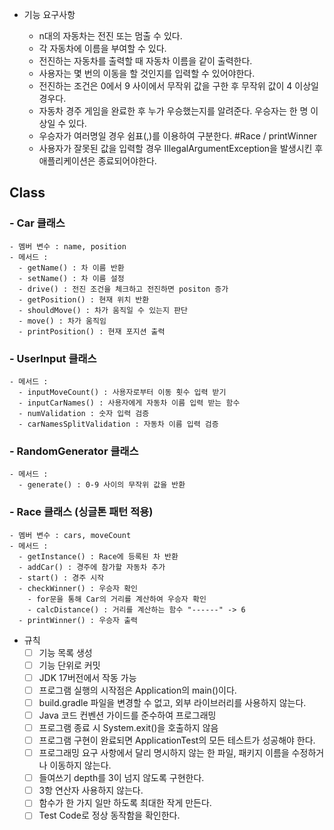 - 기능 요구사항

  - n대의 자동차는 전진 또는 멈출 수 있다. 
  - 각 자동차에 이름을 부여할 수 있다. 
  - 전진하는 자동차를 출력할 때 자동차 이름을 같이 출력한다. 
  - 사용자는 몇 번의 이동을 할 것인지를 입력할 수 있어야한다.
  - 전진하는 조건은 0에서 9 사이에서 무작위 값을 구한 후 무작위 값이 4 이상일 경우다. 
  - 자동차 경주 게임을 완료한 후 누가 우승했는지를 알려준다. 우승자는 한 명 이상일 수 있다.  
  - 우승자가 여러명일 경우 쉼표(,)를 이용하여 구분한다. #Race / printWinner
  - 사용자가 잘못된 값을 입력할 경우 IllegalArgumentException을 발생시킨 후 애플리케이션은 종료되어야한다.

## Class
### - Car 클래스
    - 멤버 변수 : name, position
    - 메서드 :
      - getName() : 차 이름 반환
      - setName() : 차 이름 설정
      - drive() : 전진 조건을 체크하고 전진하면 positon 증가
      - getPosition() : 현재 위치 반환
      - shouldMove() : 차가 움직일 수 있는지 판단
      - move() : 차가 움직임
      - printPosition() : 현재 포지션 출력

### - UserInput 클래스 
    - 메서드 : 
      - inputMoveCount() : 사용자로부터 이동 횟수 입력 받기
      - inputCarNames() : 사용자에게 자동차 이름 입력 받는 함수
      - numValidation : 숫자 입력 검증
      - carNamesSplitValidation : 자동차 이름 입력 검증

### - RandomGenerator 클래스
    - 메서드 : 
      - generate() : 0-9 사이의 무작위 값을 반환

### - Race 클래스 (싱글톤 패턴 적용)
    - 멤버 변수 : cars, moveCount
    - 메서드 : 
      - getInstance() : Race에 등록된 차 반환
      - addCar() : 경주에 참가할 자동차 추가
      - start() : 경주 시작
      - checkWinner() : 우승자 확인
        - for문을 통해 Car의 거리를 계산하여 우승자 확인
        - calcDistance() : 거리를 계산하는 함수 "------" -> 6
      - printWinner() : 우승자 출력


 - 규칙
   - [ ] 기능 목록 생성
    - [ ] 기능 단위로 커밋
   - [ ] JDK 17버전에서 작동 가능
    - [ ] 프로그램 실행의 시작점은 Application의 main()이다.
   - [ ] build.gradle 파일을 변경할 수 없고, 외부 라이브러리를 사용하지 않는다.
    - [ ] Java 코드 컨벤션 가이드를 준수하여 프로그래밍
   - [ ] 프로그램 종료 시 System.exit()을 호출하지 않음
    - [ ] 프로그램 구현이 완료되면 ApplicationTest의 모든 테스트가 성공해야 한다.
   - [ ] 프로그래밍 요구 사항에서 달리 명시하지 않는 한 파일, 패키지 이름을 수정하거나 이동하지 않는다.
    - [ ] 들여쓰기 depth를 3이 넘지 않도록 구현한다.
   - [ ] 3항 연산자 사용하지 않는다.
    - [ ] 함수가 한 가지 일만 하도록 최대한 작게 만든다.
    - [ ] Test Code로 정상 동작함을 확인한다.
